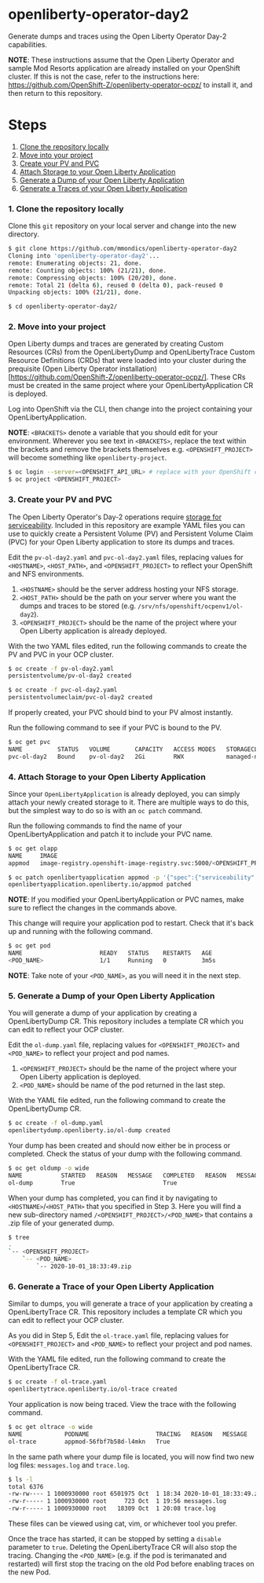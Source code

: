 # openliberty-operator-day2
Generate dumps and traces using the Open Liberty Operator Day-2 capabilities. 

**NOTE**: These instructions assume that the Open Liberty Operator and sample Mod Resorts application are already installed on your OpenShift cluster. If this is not the case, refer to the instructions here: https://github.com/OpenShift-Z/openliberty-operator-ocpz/ to install it, and then return to this repository. 

# Steps

1. [Clone the repository locally](#1-clone-the-repository-locally) 
2. [Move into your project](#2-move-into-your-project)
3. [Create your PV and PVC](#3-create-your-pv-and-pvc)
4. [Attach Storage to your Open Liberty Application](#4-attach-storage-to-your-open-liberty-application)
5. [Generate a Dump of your Open Liberty Application](#5-generate-a-dump-of-your-open-liberty-application)
6. [Generate a Traces of your Open Liberty Application](#6-generate-a-trace-of-your-open-liberty-application)

### 1. Clone the repository locally

Clone this `git` repository on your local server and change into the new directory.

```bash
$ git clone https://github.com/mmondics/openliberty-operator-day2
Cloning into 'openliberty-operator-day2'...
remote: Enumerating objects: 21, done.
remote: Counting objects: 100% (21/21), done.
remote: Compressing objects: 100% (20/20), done.
remote: Total 21 (delta 6), reused 0 (delta 0), pack-reused 0
Unpacking objects: 100% (21/21), done.

$ cd openliberty-operator-day2/
```

### 2. Move into your project

Open Liberty dumps and traces are generated by creating Custom Resources (CRs) from the OpenLibertyDump and OpenLibertyTrace Custom Resource Definitions (CRDs) that were loaded into your cluster during the prequisite (Open Liberty Operator installation)[https://github.com/OpenShift-Z/openliberty-operator-ocpz/]. These CRs must be created in the same project where your OpenLibertyApplication CR is deployed. 

Log into OpenShift via the CLI, then change into the project containing your OpenLibertyApplication. 

**NOTE**: `<BRACKETS>` denote a variable that you should edit for your environment. Wherever you see text in `<BRACKETS>`, replace the text within the brackets and remove the brackets themselves e.g. `<OPENSHIFT_PROJECT>` will become something like `openliberty-project`. 

```bash
$ oc login --server=<OPENSHIFT_API_URL> # replace with your OpenShift cluster API address. You can find it on the overview page in the OpenShift console.
$ oc project <OPENSHIFT_PROJECT>

```

### 3. Create your PV and PVC

The Open Liberty Operator's Day-2 operations require [storage for serviceability](https://github.com/OpenLiberty/open-liberty-operator/blob/master/doc/user-guide.adoc#storage-for-serviceability). Included in this repository are example YAML files you can use to quickly create a Persistent Volume (PV) and Persistent Volume Claim (PVC) for your Open Liberty application to store its dumps and traces. 

Edit the `pv-ol-day2.yaml` and `pvc-ol-day2.yaml` files, replacing values for `<HOSTNAME>`, `<HOST_PATH>`, and `<OPENSHIFT_PROJECT>` to reflect your OpenShift and NFS environments. 

1. `<HOSTNAME>` should be the server address hosting your NFS storage. 
2. `<HOST_PATH>` should be the path on your server where you want the dumps and traces to be stored (e.g. `/srv/nfs/openshift/ocpenv1/ol-day2`). 
3. `<OPENSHIFT_PROJECT>` should be the name of the project where your Open Liberty application is already deployed. 

With the two YAML files edited, run the following commands to create the PV and PVC in your OCP cluster. 

```bash
$ oc create -f pv-ol-day2.yaml 
persistentvolume/pv-ol-day2 created

$ oc create -f pvc-ol-day2.yaml 
persistentvolumeclaim/pvc-ol-day2 created
```

If properly created, your PVC should bind to your PV almost instantly. 

Run the following command to see if your PVC is bound to the PV.

```bash 
$ oc get pvc
NAME          STATUS   VOLUME       CAPACITY   ACCESS MODES   STORAGECLASS          AGE
pvc-ol-day2   Bound    pv-ol-day2   2Gi        RWX            managed-nfs-storage   3m22s
```

### 4. Attach Storage to your Open Liberty Application

Since your `OpenLibertyApplication` is already deployed, you can simply attach your newly created storage to it. There are multiple ways to do this, but the simplest way to do so is with an `oc patch` command. 

Run the following commands to find the name of your OpenLibertyApplication and patch it to include your PVC name. 

```bash
$ oc get olapp
NAME     IMAGE                                                                                            EXPOSED   RECONCILED   AGE
appmod   image-registry.openshift-image-registry.svc:5000/<OPENSHIFT_PROJECT>/app-modernization:v1.0.0    true      True         5d

$ oc patch openlibertyapplication appmod -p '{"spec":{"serviceability":{"volumeClaimName":"pvc-ol-day2"}}}' --type=merge
openlibertyapplication.openliberty.io/appmod patched
```

**NOTE**: If you modified your OpenLibertyApplication or PVC names, make sure to reflect the changes in the commands above. 

This change will require your application pod to restart. Check that it's back up and running with the following command.

```bash
$ oc get pod
NAME                      READY   STATUS    RESTARTS   AGE
<POD_NAME>                1/1     Running   0          3m5s
```

**NOTE**: Take note of your `<POD_NAME>`, as you will need it in the next step. 

### 5. Generate a Dump of your Open Liberty Application

You will generate a dump of your application by creating a OpenLibertyDump CR. This repository includes a template CR which you can edit to reflect your OCP cluster. 

Edit the `ol-dump.yaml` file, replacing values for `<OPENSHIFT_PROJECT>` and `<POD_NAME>` to reflect your project and pod names. 

1. `<OPENSHIFT_PROJECT>` should be the name of the project where your Open Liberty application is deployed.
2. `<POD_NAME>` should be name of the pod returned in the last step. 

With the YAML file edited, run the following command to create the OpenLibertyDump CR. 

```bash
$ oc create -f ol-dump.yaml 
openlibertydump.openliberty.io/ol-dump created
```

Your dump has been created and should now either be in process or completed. Check the status of your dump with the following command. 
```bash
$ oc get oldump -o wide
NAME           STARTED   REASON   MESSAGE   COMPLETED   REASON   MESSAGE   DUMP FILE
ol-dump        True                         True                           /serviceability/<OPENSHIFT_PROJECT>/<POD_NAME>/2020-10-01_18:33:49.zip
```

When your dump has completed, you can find it by navigating to `<HOSTNAME>`/`<HOST_PATH>` that you specified in Step 3. Here you will find a new sub-directory named `/<OPENSHIFT_PROJECT>/<POD_NAME>` that contains a .zip file of your generated dump. 

```bash
$ tree
.
`-- <OPENSHIFT_PROJECT>
    `-- <POD_NAME>
        `-- 2020-10-01_18:33:49.zip
```

### 6. Generate a Trace of your Open Liberty Application

Similar to dumps, you will generate a trace of your application by creating a OpenLibertyTrace CR. This repository includes a template CR which you can edit to reflect your OCP cluster. 

As you did in Step 5, Edit the `ol-trace.yaml` file, replacing values for `<OPENSHIFT_PROJECT>` and `<POD_NAME>` to reflect your project and pod names. 

With the YAML file edited, run the following command to create the OpenLibertyTrace CR. 

```bash
$ oc create -f ol-trace.yaml 
openlibertytrace.openliberty.io/ol-trace created
```

Your application is now being traced. View the trace with the following command. 
```bash
$ oc get oltrace -o wide
NAME            PODNAME                   TRACING   REASON   MESSAGE
ol-trace        appmod-56fbf7b58d-l4mkn   True       
```

In the same path where your dump file is located, you will now find two new log files: `messages.log` and `trace.log`. 
```bash
$ ls -l
total 6376
-rw-rw---- 1 1000930000 root 6501975 Oct  1 18:34 2020-10-01_18:33:49.zip
-rw-r----- 1 1000930000 root     723 Oct  1 19:56 messages.log
-rw-r----- 1 1000930000 root   18309 Oct  1 20:08 trace.log
```
These files can be viewed using cat, vim, or whichever tool you prefer. 

Once the trace has started, it can be stopped by setting a `disable` parameter to `true`. Deleting the OpenLibertyTrace CR will also stop the tracing. Changing the `<POD_NAME>` (e.g. if the pod is terimanated and restarted) will first stop the tracing on the old Pod before enabling traces on the new Pod.
